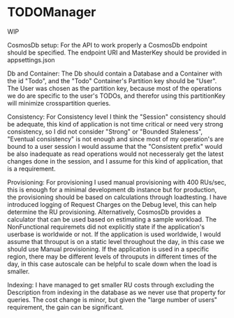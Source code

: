 # TODOManager
WIP

CosmosDb setup:
For the API to work properly a CosmosDb endpoint should be specified.
The endpoint URI and MasterKey should be provided in appsettings.json

Db and Container:
The Db should contain a Database and a Container with the id "Todo", and the "Todo" Container's Partition key should be "User". 
The User was chosen as the partition key, because most of the operations we do are specific to the user's TODOs, and therefor using this partitionKey will minimize crosspartition queries.

Consistency:
For Consistency level I think the "Session" consistency should be adequate, this kind of application is not time critical or need very strong consistency, so I did not consider "Strong" or "Bounded Staleness",
"Eventual consistency" is not enough and since most of my operation's are bound to a user session I would assume that the "Consistent prefix" would be also inadequate as read operations would not necesseraly get the latest changes done in the session, and I assume for this kind of application, that is a requirement.

Provisioning:
For provisioning I used manual provisioning with 400 RUs/sec, this is enough for a minimal development db instance but for production, the provisioning should be based on calculations through loadtesting.
I have introduced logging of Request Charges on the Debug level, this can help determine the RU provisioning. Alternatively, CosmosDb provides a calculator that can be used based on estimating a sample workload.
The NonFunctional requiremets did not explicitly state if the application's userbase is worldwide or not. If the application is used worldwide, I would assume that throuput is on a static level throughout the day, in this case we should use Manual provisioning.
If the application is used in a specific region, there may be different levels of throuputs in different times of the day, in this case autoscale can be helpful to scale down when the load is smaller.

Indexing:
I have managed to get smaller RU costs through excluding the Description from indexing in the database as we never use that property for queries. The cost change is minor, but given the "large number of users" requirement, the gain can be significant.